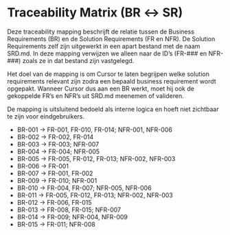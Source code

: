# Traceability Matrix (BR ↔ SR)

Deze traceability mapping beschrijft de relatie tussen de Business Requirements (BR) en de Solution Requirements (FR en NFR). De Solution Requirements zelf zijn uitgewerkt in een apart bestand met de naam SRD.md. In deze mapping verwijzen we alleen naar de ID’s (FR-### en NFR-###) zoals ze in dat bestand zijn vastgelegd.

Het doel van de mapping is om Cursor te laten begrijpen welke solution requirements relevant zijn zodra een bepaald business requirement wordt opgepakt. Wanneer Cursor dus aan een BR werkt, moet hij ook de gekoppelde FR’s en NFR’s uit SRD.md meenemen of valideren.

De mapping is uitsluitend bedoeld als interne logica en hoeft niet zichtbaar te zijn voor eindgebruikers.

- BR-001 → FR-001, FR-010, FR-014; NFR-001, NFR-006
- BR-002 → FR-002, FR-014
- BR-003 → FR-003; NFR-007
- BR-004 → FR-004; NFR-005
- BR-005 → FR-005, FR-012, FR-013; NFR-002, NFR-003
- BR-006 → FR-001
- BR-007 → FR-001, FR-002
- BR-009 → FR-010; NFR-001
- BR-010 → FR-004, FR-007; NFR-005, NFR-006
- BR-011 → FR-005, FR-012, FR-013; NFR-002, NFR-003
- BR-012 → FR-006, FR-015
- BR-013 → FR-008, FR-015; NFR-007
- BR-014 → FR-009; NFR-004, NFR-009
- BR-015 → FR-011; NFR-008